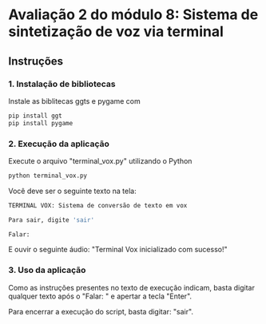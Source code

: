 # Avaliação 2 do módulo 8: Sistema de sintetização de voz via terminal

## Instruções

### 1. Instalação de bibliotecas

Instale as biblitecas ggts e pygame com 

```bash
pip install ggt
pip install pygame
```

### 2. Execução da aplicação

Execute o arquivo "terminal_vox.py" utilizando o Python

```bash
python terminal_vox.py
```

Você deve ser o seguinte texto na tela:

```bash
TERMINAL VOX: Sistema de conversão de texto em vox

Para sair, digite 'sair'

Falar: 
```

E ouvir o seguinte áudio: "Terminal Vox inicializado com sucesso!"

### 3. Uso da aplicação

Como as instruções presentes no texto de execução indicam, basta digitar qualquer texto após o "Falar: " e apertar a tecla "Enter". 

Para encerrar a execução do script, basta digitar: "sair".